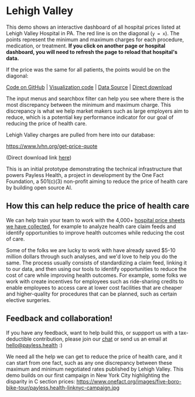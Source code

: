 <script setup>
  import { reset } from '@uwdata/vgplot';
  reset();
</script>

# Lehigh Valley

This demo shows an interactive dashboard of all hospital prices listed at Lehigh Valley Hospital in PA. The red line is on the diagonal (`y = x`). The points represent the minimum and maximum charges for each procedure, medication, or treatment. **If you click on another page or hospital dashboard, you will need to refresh the page to reload that hospital's data.**

If the price was the same for all patients, the points would be on the diagonal:

<Example spec="/specs/yaml/lehigh-valley.yaml" />

[Code on GitHub](https://colab.research.google.com/github/onefact/data_build_tool_payless.health/blob/main/notebooks/231689692_lehigh-valley.ipynb) | [Visualization code](https://github.com/onefact/payless.health/blob/main/docs/public/specs/yaml/lehigh-valley.yaml) | [Data Source](https://www.lvhn.org/get-price-quote) | [Direct download](https://www.lvhn.org/sites/default/files/2022-12/231689692_Lehigh_Valley_Hospital_StandardCharges.zip)


The input menus and searchbox filter can help you see where there is the most discrepancy between the minimum and maximum charge. This discrepancy is what we help market makers such as large employers aim to reduce, which is a potential key performance indicator for our goal of reducing the price of health care. 

Lehigh Valley charges are pulled from here into our database: 

https://www.lvhn.org/get-price-quote

(Direct download link [here](https://www.lvhn.org/sites/default/files/2022-12/231689692_Lehigh_Valley_Hospital_StandardCharges.zip))

This is an initial prototype demonstrating the technical infrastructure that powers Payless Health, a project in development by the One Fact Foundation, a 501(c)(3) non-profit aiming to reduce the price of health care by building open source AI. 

## How this can help reduce the price of health care

We can help train your team to work with the 4,000+ [hospital price sheets we have collected](https://data.payless.health/#hospital_price_transparency/), for example to analyze health care claim feeds and identify opportunities to improve health outcomes while reducing the cost of care. 

Some of the folks we are lucky to work with have already saved $5-10 million dollars through such analyses, and we'd love to help you do the same. The process usually consists of standardizing a claim feed, linking it to our data, and then using our tools to identify opportunities to reduce the cost of care while improving health outcomes. For example, some folks we work with create incentives for employees such as ride-sharing credits to enable employees to access care at lower cost facilities that are cheaper and higher-quality for procedures that can be planned, such as certain elective surgeries.

## Feedback and collaboration! 

If you have any feedback, want to help build this, or suppport us with a tax-deductible contribution, please join our [chat](https://onefact.zulipchat.com/) or send us an email at [hello@payless.health](mailto:hello@payless.health) :)

We need all the help we can get to reduce the price of health care, and it can start from one fact, such as any one discrepancy between these maximum and minimum negotiated rates published by Lehigh Valley. This demo builds on our first campaign in New York City highlighting the disparity in C section prices: https://www.onefact.org/images/five-boro-bike-tour/payless.health-linknyc-campaign.jpg